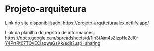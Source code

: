 # Projeto-arquitetura
Link do site disponibilizado: https://projeto-arquiteturaalex.netlify.app/

Link da planilha do registro de informações: https://docs.google.com/spreadsheets/d/1In3tAjm4sZIzpHc2JI0-Y4PrtRt07TQyEClaqwgGsKk/edit?usp=sharing
